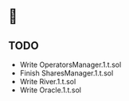 # 🌊

## TODO

- Write OperatorsManager.1.t.sol
- Finish SharesManager.1.t.sol
- Write River.1.t.sol
- Write Oracle.1.t.sol